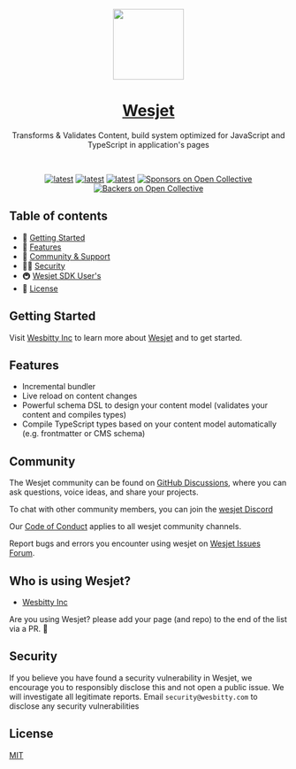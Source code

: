 <p align="center">
  <a href="https://nextjs.org">
    <picture>
      <source media="(prefers-color-scheme: dark)" srcset="https://assets.vercel.com/image/upload/v1662130559/nextjs/Icon_dark_background.png">
      <img src="https://wesbitty.org/brand/logo.png" height="128">
    </picture>
    <h1 align="center">Wesjet</h1>
  </a>
</p>


<p align="center">Transforms & Validates Content, build system optimized for JavaScript and TypeScript in application's pages</p>

<br/>

<p align="center">
 <a href="https://www.npmjs.com/wesjet" title="latest"><img alt="latest" src="https://img.shields.io/npm/v/wesjet/latest?style=for-the-badge&logo=wesjet&logoColor=ffffff&color=66BF3C" /></a>
 <a href="https://github.com/wesbitty/wesjet/blob/master/README.md" title="latest"><img alt="latest" src="https://img.shields.io/github/license/wesbitty/wesjet?style=for-the-badge&logo=wesjet&logoColor=ffffff&color=66BF3C" /></a>
  <a href="https://github.com/wesbitty/wesbitty/discussions/3" title="latest"><img alt="latest" src="https://img.shields.io/badge/community-join-4BC424.svg?style=for-the-badge&logo=Wesbitty&logoColor=ffffff&color=66BF3C" /></a>
<a href="#sponsors"><img src="https://opencollective.com/wesbitty/sponsors/badge.svg?style=for-the-badge&logo=Wesbitty&logoColor=ffffff&color=66BF3C" alt="Sponsors on Open Collective" /></a>
<a href="#backers"><img src="https://opencollective.com/wesbitty/backers/badge.svg?style=for-the-badge&logo=Wesbitty&logoColor=ffffff&color=66BF3C" alt="Backers on Open Collective" /></a>
</p>

## Table of contents

- 🚀 [Getting Started](#getting-started)
- 📒 [Features](#features)
- 👥 [Community & Support](#community)
- 👨‍💻 [Security](#security)
- 🚇 [Wesjet SDK User's](#who-is-using-wesjet)
- :memo: [License](#license)

## Getting Started

Visit [Wesbitty Inc](https://wesbitty.com/docs/wesjet/getting-started) to learn more about [Wesjet](https://github.com/wesbitty/wesjet) and to get started.

## Features

- Incremental bundler
- Live reload on content changes
- Powerful schema DSL to design your content model (validates your content and compiles types)
- Compile TypeScript types based on your content model automatically (e.g. frontmatter or CMS schema)

## Community

The Wesjet community can be found on [GitHub Discussions](https://github.com/wesbitty/wesbitty/discussions/3), where you can ask questions, voice ideas, and share your projects.

To chat with other community members, you can join the [wesjet Discord](https://discord.com)

Our [Code of Conduct](https://github.com/wesbitty/wesjet/master/blob/code_of_conduct.md) applies to all wesjet community channels.

Report bugs and errors you encounter using wesjet on [Wesjet Issues Forum](https://github.com/wesbitty/wesjet/issues).

## Who is using Wesjet?

- [Wesbitty Inc](https://wesbitty.com)

Are you using Wesjet? please add your page (and repo) to the end of the list via a PR. 🙏

## Security

If you believe you have found a security vulnerability in Wesjet, we encourage you to responsibly disclose this and not open a public issue. We will investigate all legitimate reports. Email `security@wesbitty.com` to disclose any security vulnerabilities

## License

[MIT](https://github.com/wesbitty/wesjet/blob/master/LICENSE)
